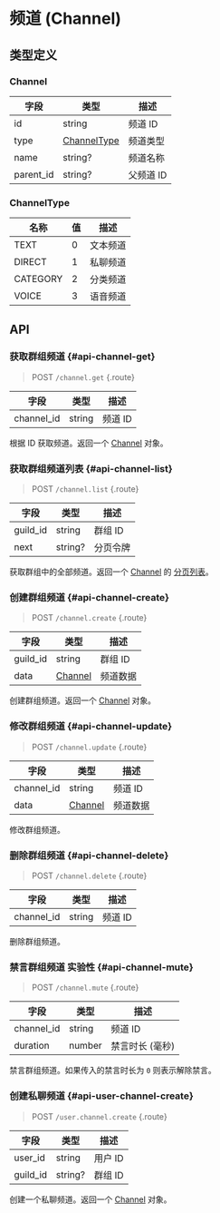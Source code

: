 # 频道 (Channel)

## 类型定义

### Channel

| 字段 | 类型 | 描述 |
| --- | --- | --- |
| id | string | 频道 ID |
| type | [ChannelType](#channeltype) | 频道类型 |
| name | string? | 频道名称 |
| parent_id | string? | 父频道 ID |

### ChannelType

| 名称 | 值 | 描述 |
| --- | --- | --- |
| TEXT | 0 | 文本频道 |
| DIRECT | 1 | 私聊频道 |
| CATEGORY | 2 | 分类频道 |
| VOICE | 3 | 语音频道 |

## API

### 获取群组频道 {#api-channel-get}

> <badge>POST</badge> `/channel.get` {.route}

| 字段 | 类型 | 描述 |
| --- | --- | --- |
| channel_id | string | 频道 ID |

根据 ID 获取频道。返回一个 [Channel](#channel) 对象。

### 获取群组频道列表 {#api-channel-list}

> <badge>POST</badge> `/channel.list` {.route}

| 字段 | 类型 | 描述 |
| --- | --- | --- |
| guild_id | string | 群组 ID |
| next | string? | 分页令牌 |

获取群组中的全部频道。返回一个 [Channel](#channel) 的 [分页列表](../protocol/api.md#list)。

### 创建群组频道 {#api-channel-create}

> <badge>POST</badge> `/channel.create` {.route}

| 字段 | 类型 | 描述 |
| --- | --- | --- |
| guild_id | string | 群组 ID |
| data | [Channel](#channel) | 频道数据 |

创建群组频道。返回一个 [Channel](#channel) 对象。

### 修改群组频道 {#api-channel-update}

> <badge>POST</badge> `/channel.update` {.route}

| 字段 | 类型 | 描述 |
| --- | --- | --- |
| channel_id | string | 频道 ID |
| data | [Channel](#channel) | 频道数据 |

修改群组频道。

### 删除群组频道 {#api-channel-delete}

> <badge>POST</badge> `/channel.delete` {.route}

| 字段 | 类型 | 描述 |
| --- | --- | --- |
| channel_id | string | 频道 ID |

删除群组频道。

### 禁言群组频道 <badge type="warning">实验性</badge> {#api-channel-mute}

> <badge>POST</badge> `/channel.mute` {.route}

| 字段 | 类型 | 描述 |
| --- | --- | --- |
| channel_id | string | 频道 ID |
| duration | number | 禁言时长 (毫秒) |

禁言群组频道。如果传入的禁言时长为 `0` 则表示解除禁言。

### 创建私聊频道 {#api-user-channel-create}

> <badge>POST</badge> `/user.channel.create` {.route}

| 字段 | 类型 | 描述 |
| --- | --- | --- |
| user_id | string | 用户 ID |
| guild_id | string? | 群组 ID |

创建一个私聊频道。返回一个 [Channel](#channel) 对象。
